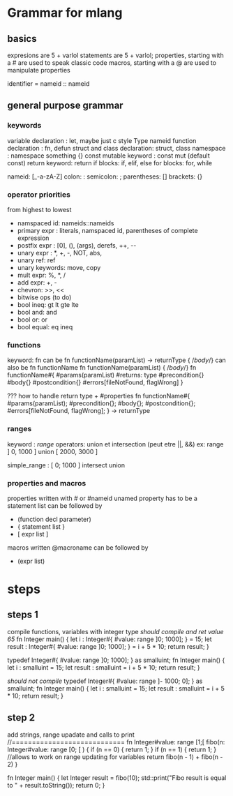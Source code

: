 # Grammar for mlang

## basics
expresions are 5 + varlol
statements are 5 + varlol;
properties, starting with a # are used to speak classic code
macros, starting with a @ are used to manipulate properties

identifier = nameid :: nameid

## general purpose grammar
### keywords 
variable declaration : let, maybe just c style Type nameid
function declaration : fn, defun 
struct and class declaration: struct, class
namespace : namespace something {} 
const mutable keyword : const mut (default const)
return keyword: return
if blocks: if, elif, else
for blocks: for, while

nameid: [_\-a-zA-Z]
colon: :
semicolon: ;
parentheses: []
brackets: {}



### operator priorities 

from highest to lowest
- namspaced id: nameids::nameids
- primary expr : literals, namspaced id, parentheses of complete expression
- postfix expr : [0], (), (args), derefs, ++, -- 
- unary expr : *, +, -,   NOT, abs,
- unary ref: ref
- unary keywords: move, copy
- mult expr: %, *, /
- add expr: +, -
- chevron:  >>, << 
- bitwise ops (to do)
- bool ineq: gt lt gte lte
- bool and: and 
- bool or: or
- bool equal: eq ineq


### functions
keyword: fn
can be fn functionName(paramList) -> returnType { /*body*/}
can also be
fn functionName
fn functionName(paramList) { /*body*/}
fn functionName#{
    #params(paramList)
    #returns: type
    #precondition{}
    #body{}
    #postcondition{}
    #errors[fileNotFound, flagWrong]
}

??? how to handle return type + #properties
fn functionName#{
    #params(paramList);
    #precondition{};
    #body{};
    #postcondition{};
    #errors[fileNotFound, flagWrong];
} -> returnType



### ranges
keyword : *range*
operators: union et intersection (peut etre ||, &&)
ex: range ] 0, 1000 ] union [ 2000, 3000 ] 

simple_range : [ 0; 1000 ]
intersect
union


### properties and macros
properties written with # or #nameid
unamed property has to be a statement list
can be followed by 
- (function decl parameter) 
- { statement list }
- [ expr list ]

macros written @macroname
can be followed by
- (expr list)


# steps
## steps 1
compile functions, variables with integer type
*should compile and ret value 65*
fn Integer main() {
    let i : Integer#{ #value: range ]0; 1000]; } = 15;
    let result : Integer#{ #value: range ]0; 1000]; } = i + 5 * 10;
    return result;
} 

typedef Integer#{ #value: range ]0; 1000]; } as smalluint;
fn Integer main()  {
    let i : smalluint = 15;
    let result : smalluint = i + 5 * 10;
    return result;
} 


*should not compile*
typedef Integer#{ #value: range ]- 1000; 0]; } as smalluint;
fn Integer main()  {
    let i : smalluint = 15;
    let result : smalluint = i + 5 * 10;
    return result;
}


## step 2
add strings, range upadate and calls to print
//============================
fn Integer#value: range [1;[ fibo(n: Integer#value: range [0; [ )  {
    if (n == 0) {
        return 1;
    } 
    if (n == 1) {
        return 1;
    }
    //allows to work on range updating for variables
    return fibo(n - 1) + fibo(n - 2)
}

fn Integer main() {
    let Integer result = fibo(10);
    std::print("Fibo result is equal to " + result.toString());
    return 0;
} 

